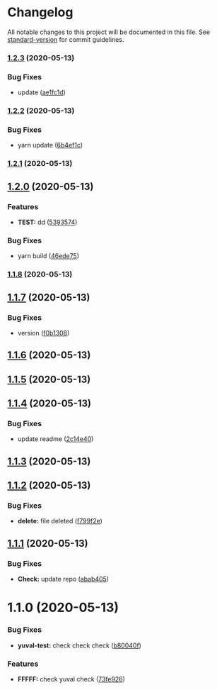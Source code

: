 # Changelog

All notable changes to this project will be documented in this file. See [standard-version](https://github.com/conventional-changelog/standard-version) for commit guidelines.

### [1.2.3](https://github.com/Yuvalke/playkit-common/compare/v1.2.2...v1.2.3) (2020-05-13)


### Bug Fixes

* update ([ae1fc1d](https://github.com/Yuvalke/playkit-common/commit/ae1fc1d0a0295c83fe6b53f1d3d48709f3654b5c))

### [1.2.2](https://github.com/Yuvalke/playkit-common/compare/v1.2.1...v1.2.2) (2020-05-13)


### Bug Fixes

* yarn update ([6b4ef1c](https://github.com/Yuvalke/playkit-common/commit/6b4ef1c28571304b2ae750c517091cfe0f9239db))

### [1.2.1](https://github.com/Yuvalke/playkit-common/compare/v1.2.0...v1.2.1) (2020-05-13)

## [1.2.0](https://github.com/Yuvalke/playkit-common/compare/v1.1.8...v1.2.0) (2020-05-13)


### Features

* **TEST:** dd ([5393574](https://github.com/Yuvalke/playkit-common/commit/539357434fa2f5d8ddfa0eef5d58d36b20b31d5a))


### Bug Fixes

* yarn build ([46ede75](https://github.com/Yuvalke/playkit-common/commit/46ede75d1943f1e052b977e948824e6dfe2a667c))

### [1.1.8](https://github.com/Yuvalke/playkit-common/compare/v1.1.7...v1.1.8) (2020-05-13)

<a name="1.1.7"></a>
## [1.1.7](https://github.com/Yuvalke/playkit-common/compare/v1.1.6...v1.1.7) (2020-05-13)


### Bug Fixes

* version ([f0b1308](https://github.com/Yuvalke/playkit-common/commit/f0b1308))



<a name="1.1.6"></a>
## [1.1.6](https://github.com/Yuvalke/playkit-common/compare/v1.1.5...v1.1.6) (2020-05-13)



<a name="1.1.5"></a>
## [1.1.5](https://github.com/Yuvalke/playkit-common/compare/v1.1.4...v1.1.5) (2020-05-13)



<a name="1.1.4"></a>
## [1.1.4](https://github.com/Yuvalke/playkit-common/compare/v1.1.3...v1.1.4) (2020-05-13)


### Bug Fixes

* update readme ([2c14e40](https://github.com/Yuvalke/playkit-common/commit/2c14e40))



<a name="1.1.3"></a>
## [1.1.3](https://github.com/Yuvalke/playkit-common/compare/v1.1.2...v1.1.3) (2020-05-13)



<a name="1.1.2"></a>
## [1.1.2](https://github.com/Yuvalke/playkit-common/compare/v1.1.1...v1.1.2) (2020-05-13)


### Bug Fixes

* **delete:** file deleted ([f799f2e](https://github.com/Yuvalke/playkit-common/commit/f799f2e))



<a name="1.1.1"></a>
## [1.1.1](https://github.com/Yuvalke/playkit-common/compare/v1.1.0...v1.1.1) (2020-05-13)


### Bug Fixes

* **Check:** update repo ([abab405](https://github.com/Yuvalke/playkit-common/commit/abab405))



<a name="1.1.0"></a>
# 1.1.0 (2020-05-13)


### Bug Fixes

* **yuval-test:** check check check ([b80040f](https://github.com/Yuvalke/playkit-common/commit/b80040f))


### Features

* **FFFFF:** check yuval check ([73fe926](https://github.com/Yuvalke/playkit-common/commit/73fe926))
